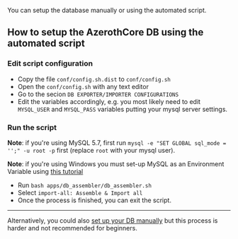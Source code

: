 You can setup the database manually or using the automated script.

## How to setup the AzerothCore DB using the automated script

### Edit script configuration

- Copy the file `conf/config.sh.dist` to `conf/config.sh`
- Open the `conf/config.sh` with any text editor
- Go to the secion `DB EXPORTER/IMPORTER CONFIGURATIONS`
- Edit the variables accordingly, e.g. you most likely need to edit `MYSQL_USER` and `MYSQL_PASS` variables putting your mysql server settings.

### Run the script

**Note**: if you're using MySQL 5.7, first run `mysql -e "SET GLOBAL sql_mode = '';" -u root -p` first (replace `root` with your mysql user).

**Note**: if you're using Windows you must set-up MySQL as an Environment Variable using [this tutorial](http://www.azerothcore.org/wiki/Environment-Variable)

- Run `bash apps/db_assembler/db_assembler.sh`
- Select `import-all: Assemble & Import all`
- Once the process is finished, you can exit the script.

-----------

Alternatively, you could also [set up your DB manually](Database-Manual-Setup.md) but this process is harder and not recommended for beginners.
